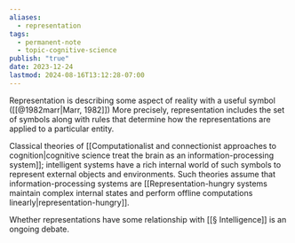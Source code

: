```yaml
---
aliases:
  - representation
tags:
  - permanent-note
  - topic-cognitive-science
publish: "true"
date: 2023-12-24
lastmod: 2024-08-16T13:12:28-07:00
---
```

Representation is describing some aspect of reality with a useful symbol ([[@1982marr|Marr, 1982]]) More precisely, representation includes the set of symbols along with rules that determine how the representations are applied to a particular entity.

Classical theories of [[Computationalist and connectionist approaches to cognition|cognitive science treat the brain as an information-processing system]]; intelligent systems have a rich internal world of such symbols to represent external objects and environments. Such theories assume that information-processing systems are [[Representation-hungry systems maintain complex internal states and perform offline computations linearly|representation-hungry]].

Whether representations have some relationship with [[§ Intelligence]] is an ongoing debate.